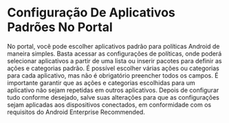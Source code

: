 # Configuração De Aplicativos Padrões No Portal

No portal, você pode escolher aplicativos padrão para políticas Android de maneira simples. Basta acessar as configurações de políticas, onde poderá selecionar aplicativos a partir de uma lista ou inserir pacotes para definir as ações e categorias padrão. É possível escolher várias ações ou categorias para cada aplicativo, mas não é obrigatório preencher todos os campos. É importante garantir que as ações e categorias escolhidas para um aplicativo não sejam repetidas em outros aplicativos. Depois de configurar tudo conforme desejado, salve suas alterações para que as configurações sejam aplicadas aos dispositivos conectados, em conformidade com os requisitos do Android Enterprise Recommended.
